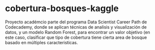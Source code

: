 # cobertura-bosques-kaggle
Proyecto académcio parte del programa Data Scientist Career Path de Codecademy, donde se aplican técnicas de analisis y visualización de datos, y un modelo Random Forest, para encontrar un valor objetivo (en este caso, clasificar que tipo de cobertura tiene cierta area de bosque basado en múltiples caracteristicas.
